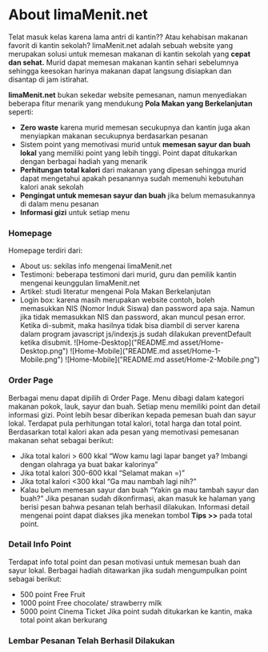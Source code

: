 # About limaMenit.net

Telat masuk kelas karena lama antri di kantin?? Atau kehabisan makanan favorit di kantin sekolah? limaMenit.net adalah sebuah website yang merupakan solusi untuk memesan makanan di kantin sekolah yang **cepat dan sehat.** Murid dapat memesan makanan kantin sehari sebelumnya sehingga keesokan harinya makanan dapat langsung disiapkan dan disantap di jam istirahat.

**limaMenit.net** bukan sekedar website pemesanan, namun menyediakan beberapa fitur menarik yang mendukung **Pola Makan yang Berkelanjutan** seperti:
+ __Zero waste__ karena murid memesan secukupnya dan kantin juga akan menyiapkan makanan secukupnya berdasarkan pesanan
+ Sistem point yang memotivasi murid untuk __memesan sayur dan buah lokal__ yang memiliki point yang lebih tinggi. Point dapat ditukarkan dengan berbagai hadiah yang menarik
+ __Perhitungan  total kalori__ dari makanan yang dipesan sehingga murid dapat mengetahui apakah pesanannya sudah memenuhi kebutuhan kalori anak sekolah
+ __Pengingat untuk memesan sayur dan buah__ jika belum memasukannya di dalam menu pesanan
+ __Informasi gizi__ untuk setiap menu

### Homepage
Homepage terdiri dari:
+ About us: sekilas info mengenai limaMenit.net
+ Testimoni: beberapa testimoni dari murid, guru dan pemilik kantin mengenai keunggulan limaMenit.net
+ Artikel: studi literatur mengenai Pola Makan Berkelanjutan
+ Login box: karena masih merupakan website contoh, boleh memasukkan NIS (Nomor Induk Siswa) dan password apa saja. Namun jika tidak memasukkan NIS dan password, akan muncul pesan error. Ketika di-submit, maka hasilnya tidak bisa diambil di server karena dalam program javascript js/indexjs.js sudah dilakukan preventDefault ketika disubmit.
![Home-Desktop]("README.md asset/Home-Desktop.png")
![Home-Mobile]("README.md asset/Home-1-Mobile.png")
![Home-Mobile]("README.md asset/Home-2-Mobile.png")

### Order Page
Berbagai menu dapat dipilih di Order Page. Menu dibagi dalam kategori makanan pokok, lauk, sayur dan buah. Setiap menu memiliki point dan detail informasi gizi. Point lebih besar diberikan kepada pemesan buah dan sayur lokal. Terdapat pula perhitungan total kalori, total harga dan total point. 
Berdasarkan total kalori akan ada pesan yang memotivasi pemesanan makanan sehat sebagai berikut:
+ Jika total kalori > 600 kkal
  “Wow kamu lagi lapar banget ya? Imbangi dengan olahraga ya buat bakar kalorinya”
+ Jika total kalori 300-600 kkal
  “Selamat makan =)”
+ Jika total kalori <300 kkal
  “Ga mau nambah lagi nih?”
+ Kalau belum memesan sayur dan buah
  “Yakin ga mau tambah sayur dan buah?”
Jika pesanan sudah dikonfirmasi, akan masuk ke halaman yang berisi pesan bahwa pesanan telah berhasil dilakukan.
Informasi detail mengenai point dapat diakses jika menekan tombol **Tips >>** pada total point.

### Detail Info Point
Terdapat info total point dan pesan motivasi untuk memesan buah dan sayur lokal.
Berbagai hadiah ditawarkan jika sudah mengumpulkan point sebagai berikut:
+ 500 point Free Fruit
+ 1000 point Free chocolate/ strawberry milk
+ 5000 point Cinema Ticket
Jika point sudah ditukarkan ke kantin, maka total point akan berkurang

### Lembar Pesanan Telah Berhasil Dilakukan
